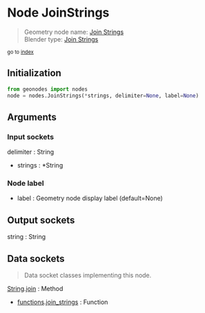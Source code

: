 
# Node JoinStrings

> Geometry node name: [Join Strings](https://docs.blender.org/manual/en/latest/modeling/geometry_nodes/material/join_strings.html)<br>
  Blender type: [Join Strings](https://docs.blender.org/api/current/bpy.types.GeometryNodeStringJoin.html)
  
<sub>go to [index](/docs/index.md)</sub>

## Initialization

```python
from geonodes import nodes
node = nodes.JoinStrings(*strings, delimiter=None, label=None)
```



## Arguments


### Input sockets

delimiter : String
- strings : *String

### Node label

- label : Geometry node display label (default=None)

## Output sockets

string : String

## Data sockets

> Data socket classes implementing this node.
  
[String](/docs/sockets/String.md).[join](/docs/sockets/String.md#join) : Method
- [functions](/docs/sockets/functions.md).[join_strings](/docs/sockets/functions.md#join_strings) : Function
  
